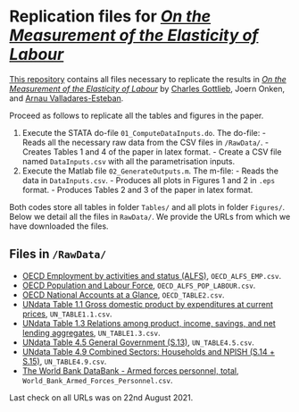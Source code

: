 # Replication files for [_On the Measurement of the Elasticity of Labour_](https://arnau.eu/MeasureElasticity.pdf)

[This repository](https://github.com/drarnau/MeasureElasticity) contains all files necessary to replicate the results in [_On the Measurement of the Elasticity of Labour_](https://arnau.eu/MeasureElasticity.pdf) by [Charles Gottlieb](https://sites.google.com/site/gottliebcharles/Charles-Gottlieb), Joern Onken, and [Arnau Valladares-Esteban](https://arnau.eu).

Proceed as follows to replicate all the tables and figures in the paper.
  1. Execute the STATA do-file `01_ComputeDataInputs.do`. The do-file:
    - Reads all the necessary raw data from the CSV files in `/RawData/`.
    - Creates Tables 1 and 4 of the paper in latex format.
    - Create a CSV file named `DataInputs.csv` with all the parametrisation inputs.
  2. Execute the Matlab file `02_GenerateOutputs.m`. The m-file:
    - Reads the data in `DataInputs.csv`.
    - Produces all plots in Figures 1 and 2 in `.eps` format.
    - Produces Tables 2 and 3 of the paper in latex format.

Both codes store all tables in folder `Tables/` and all plots in folder `Figures/`.  
Below we detail all the files in `RawData/`.
We provide the URLs from which we have downloaded the files.

## Files in `/RawData/`
- [OECD Employment by activities and status (ALFS)](https://stats.oecd.org/Index.aspx?DataSetCode=ALFS_EMP), `OECD_ALFS_EMP.csv`.
- [OECD Population and Labour Force](https://stats.oecd.org/Index.aspx?DataSetCode=ALFS_POP_LABOUR#), `OECD_ALFS_POP_LABOUR.csv`.
- [OECD National Accounts at a Glance](https://stats.oecd.org/Index.aspx?DataSetCode=NAAG#), `OECD_TABLE2.csv`.
- [UNdata Table 1.1 Gross domestic product by expenditures at current prices](http://data.un.org/Data.aspx?d=SNA&f=group_code%3a101), `UN_TABLE1.1.csv`.
- [UNdata Table 1.3 Relations among product, income, savings, and net lending aggregates](http://data.un.org/Data.aspx?d=SNA&f=group_code%3a103), `UN_TABLE1.3.csv`.
- [UNdata Table 4.5 General Government (S.13)](http://data.un.org/Data.aspx?d=SNA&f=group_code%3a405), `UN_TABLE4.5.csv`.
- [UNdata Table 4.9 Combined Sectors: Households and NPISH (S.14 + S.15)](http://data.un.org/Data.aspx?d=SNA&f=group_code%3a409), `UN_TABLE4.9.csv`.
- [The World Bank DataBank - Armed forces personnel, total](https://databank.worldbank.org/reports.aspx?source=2&series=MS.MIL.TOTL.P1&country=), `World_Bank_Armed_Forces_Personnel.csv`.

Last check on all URLs was on 22nd August 2021.
